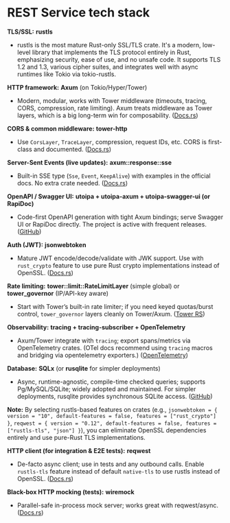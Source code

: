 # REST Service tech stack

**TLS/SSL:** **rustls**

- rustls is the most mature Rust-only SSL/TLS crate. It's a modern, low-level library that implements the TLS protocol entirely in Rust, emphasizing security, ease of use, and no unsafe code. It supports TLS 1.2 and 1.3, various cipher suites, and integrates well with async runtimes like Tokio via tokio-rustls.

**HTTP framework:** **Axum** (on Tokio/Hyper/Tower)

- Modern, modular, works with Tower middleware (timeouts, tracing, CORS, compression, rate limiting). Axum treats middleware as Tower layers, which is a big long-term win for composability. ([Docs.rs][1])

**CORS & common middleware:** **tower-http**

- Use `CorsLayer`, `TraceLayer`, compression, request IDs, etc. CORS is first-class and documented. ([Docs.rs][2])

**Server-Sent Events (live updates):** **axum::response::sse**

- Built-in SSE type (`Sse`, `Event`, `KeepAlive`) with examples in the official docs. No extra crate needed. ([Docs.rs][3])

**OpenAPI / Swagger UI:** **utoipa + utoipa-axum + utoipa-swagger-ui (or RapiDoc)**

- Code-first OpenAPI generation with tight Axum bindings; serve Swagger UI or RapiDoc directly. The project is active with frequent releases. ([GitHub][4])

**Auth (JWT):** **jsonwebtoken**

- Mature JWT encode/decode/validate with JWK support. Use with `rust_crypto` feature to use pure Rust crypto implementations instead of OpenSSL. ([Docs.rs][5])

**Rate limiting:** **tower::limit::RateLimitLayer** (simple global) or **tower_governor** (IP/API-key aware)

- Start with Tower’s built-in rate limiter; if you need keyed quotas/burst control, `tower_governor` layers cleanly on Tower/Axum. ([Tower RS][6])

**Observability:** **tracing + tracing-subscriber + OpenTelemetry**

- Axum/Tower integrate with `tracing`; export spans/metrics via OpenTelemetry crates. (OTel docs recommend using `tracing` macros and bridging via opentelemetry exporters.) ([OpenTelemetry][7])

**Database:** **SQLx** (or **rusqlite** for simpler deployments)

- Async, runtime-agnostic, compile-time checked queries; supports Pg/MySQL/SQLite; widely adopted and maintained. For simpler deployments, rusqlite provides synchronous SQLite access. ([GitHub][8])

**Note:** By selecting rustls-based features on crates (e.g., `jsonwebtoken = { version = "10", default-features = false, features = ["rust_crypto"] }`, `reqwest = { version = "0.12", default-features = false, features = ["rustls-tls", "json"] }`), you can eliminate OpenSSL dependencies entirely and use pure-Rust TLS implementations.

**HTTP client (for integration & E2E tests):** **reqwest**

- De-facto async client; use in tests and any outbound calls. Enable `rustls-tls` feature instead of default `native-tls` to use rustls instead of OpenSSL. ([Docs.rs][9])

**Black-box HTTP mocking (tests):** **wiremock**

- Parallel-safe in-process mock server; works great with reqwest/async. ([Docs.rs][10])

[1]: https://docs.rs/axum/latest/axum/middleware/index.html?utm_source=chatgpt.com 'axum::middleware - Rust'
[2]: https://docs.rs/tower-http/latest/tower_http/cors/struct.CorsLayer.html?utm_source=chatgpt.com 'CorsLayer in tower_http::cors - Rust'
[3]: https://docs.rs/axum/latest/axum/response/sse/?utm_source=chatgpt.com 'axum::response::sse - Rust'
[4]: https://github.com/juhaku/utoipa?utm_source=chatgpt.com 'GitHub - juhaku/utoipa: Simple, Fast, Code first and Compile time generated OpenAPI documentation for Rust'
[5]: https://docs.rs/jsonwebtoken?utm_source=chatgpt.com 'jsonwebtoken - Rust'
[6]: https://tower-rs.github.io/tower/tower/limit/rate/struct.RateLimitLayer.html?utm_source=chatgpt.com 'RateLimitLayer in tower::limit::rate - Rust'
[7]: https://opentelemetry.io/docs/languages/rust/?utm_source=chatgpt.com 'Rust | OpenTelemetry'
[8]: https://github.com/launchbadge/sqlx?utm_source=chatgpt.com 'GitHub - launchbadge/sqlx: 🧰 The Rust SQL Toolkit. An async, pure Rust SQL crate featuring compile-time checked queries without a DSL. Supports PostgreSQL, MySQL, and SQLite.'
[9]: https://docs.rs/reqwest/latest/reqwest/blocking/?utm_source=chatgpt.com 'reqwest::blocking - Rust'
[10]: https://docs.rs/wiremock/?utm_source=chatgpt.com 'wiremock - Rust'
